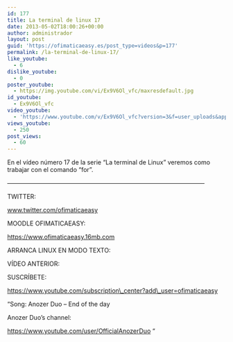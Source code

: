 ```yaml
---
id: 177
title: La terminal de linux 17
date: 2013-05-02T18:00:26+00:00
author: administrador
layout: post
guid: 'https://ofimaticaeasy.es/post_type=videos&p=177'
permalink: /la-terminal-de-linux-17/
like_youtube:
  - 6
dislike_youtube:
  - 0
poster_youtube:
  - https://img.youtube.com/vi/Ex9V6Ol_vfc/maxresdefault.jpg
id_youtube:
  - Ex9V6Ol_vfc
video_youtube:
  - 'https://www.youtube.com/v/Ex9V6Ol_vfc?version=3&f=user_uploads&app=youtube_gdata'
views_youtube:
  - 250
post_views:
  - 60
---
```

En el vídeo número 17 de la serie &#8220;La terminal de Linux&#8221; veremos como trabajar con el comando &#8220;for&#8221;.

&#8212;&#8212;&#8212;&#8212;&#8212;&#8212;&#8212;&#8212;&#8212;&#8212;&#8212;&#8212;&#8212;&#8212;&#8212;&#8212;&#8212;&#8212;&#8212;&#8212;&#8212;&#8212;&#8212;&#8212;&#8212;&#8212;&#8212;&#8212;&#8212;&#8212;&#8212;&#8212;&#8211;

TWITTER:
  
www.twitter.com/ofimaticaeasy

MOODLE OFIMATICAEASY:

https://www.ofimaticaeasy.16mb.com

ARRANCA LINUX EN MODO TEXTO:



VÍDEO ANTERIOR:



SUSCRÍBETE:

https://www.youtube.com/subscription\_center?add\_user=ofimaticaeasy

&#8220;Song: Anozer Duo &#8211; End of the day
  
Anozer Duo&#8217;s channel:
  
https://www.youtube.com/user/OfficialAnozerDuo &#8220;